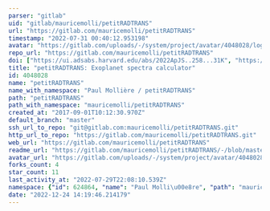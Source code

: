 ```yaml
---
parser: "gitlab"
uid: "gitlab/mauricemolli/petitRADTRANS"
url: "https://gitlab.com/mauricemolli/petitRADTRANS"
timestamp: "2022-07-31 00:40:12.953198"
avatar: "https://gitlab.com/uploads/-/system/project/avatar/4048028/logo_radtrans.gif"
repo_url: "https://gitlab.com/mauricemolli/petitRADTRANS"
doi: ["https://ui.adsabs.harvard.edu/abs/2022ApJS..258...31K", "https://ui.adsabs.harvard.edu/abs/2019A%26A...627A..67M", "https://ui.adsabs.harvard.edu/abs/2022ascl.soft07014M/abstract"]
title: "petitRADTRANS: Exoplanet spectra calculator"
id: 4048028
name: "petitRADTRANS"
name_with_namespace: "Paul Mollière / petitRADTRANS"
path: "petitRADTRANS"
path_with_namespace: "mauricemolli/petitRADTRANS"
created_at: "2017-09-01T10:12:30.970Z"
default_branch: "master"
ssh_url_to_repo: "git@gitlab.com:mauricemolli/petitRADTRANS.git"
http_url_to_repo: "https://gitlab.com/mauricemolli/petitRADTRANS.git"
web_url: "https://gitlab.com/mauricemolli/petitRADTRANS"
readme_url: "https://gitlab.com/mauricemolli/petitRADTRANS/-/blob/master/README.rst"
avatar_url: "https://gitlab.com/uploads/-/system/project/avatar/4048028/logo_radtrans.gif"
forks_count: 4
star_count: 11
last_activity_at: "2022-07-29T22:08:10.539Z"
namespace: {"id": 624864, "name": "Paul Molli\u00e8re", "path": "mauricemolli", "kind": "user", "full_path": "mauricemolli", "parent_id": null, "avatar_url": "/uploads/-/system/user/avatar/528453/avatar.png", "web_url": "https://gitlab.com/mauricemolli"}
date: "2022-12-24 14:19:46.214179"
---
```

